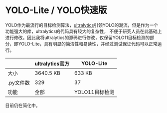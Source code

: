 # YOLO-Lite / YOLO快速版

YOLO作为最流行的目标检测算法，[ultralytics](https://github.com/ultralytics/ultralytics)引领YOLO的潮流，但是作为一个功能强大的库，ultralytics的代码具有较大的复杂性，
不便于研究人员在此基础上进行修改。因此我将ultralytics的源码进行修改，仅保留YOLO11目标检测的部分，即YOLO-Lite，具有明显的简洁性和易读性，并经过测试保证代码可以正常运行。

|          | ultralytics官方 | YOLO-Lite |
|----------|----------|----------|
| 大小     | 3640.5 KB   | 633 KB    |
| .py文件数   | 329      | 37       |
| 功能     | 全部     | YOLO11目标检测 |

目前仍在简化中。

